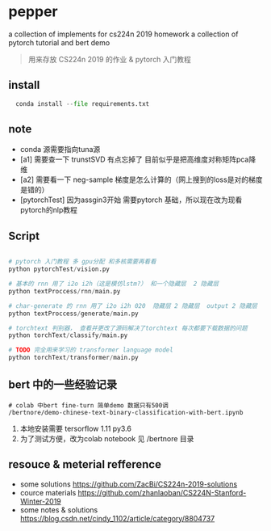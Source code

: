 # pepper
 a collection of implements for cs224n 2019 homework
 a collection of pytorch tutorial
 and bert demo

> 用来存放 CS224n 2019 的作业 & pytorch 入门教程

## install
``` python
  conda install --file requirements.txt
```

## note
 -  conda 源需要指向tuna源
 -  [a1]  需要查一下 trunstSVD 有点忘掉了 目前似乎是把高维度对称矩阵pca降维
 -  [a2]  需要看一下 neg-sample 梯度是怎么计算的（网上搜到的loss是对的梯度是错的）
 -  [pytorchTest]  因为assgin3开始 需要pytorch 基础，所以现在改为现看pytorch的nlp教程


## Script
``` python

# pytorch 入门教程 多 gpu分配 和多核需要再看看
python pytorchTest/vision.py

# 基本的 rnn 用了 i2o i2h（这是模仿lstm?） 和一个隐藏层  2 隐藏层
python textProccess/rnn/main.py

# char-generate 的 rnn 用了 i2o i2h 020  隐藏层 2 隐藏层  output 2 隐藏层  2 input
python textProccess/generate/main.py

# torchtext 判别器， 查看并更改了源码解决了torchtext 每次都要下载数据的问题
python torchText/classify/main.py

# TODO 完全用来学习的 transformer language model
python torchText/transformer/main.py

```

## bert 中的一些经验记录

```
# colab 中bert fine-turn 简单demo 数据只有500调
/bertnore/demo-chinese-text-binary-classification-with-bert.ipynb

```

1. 本地安装需要 tersorflow 1.11 py3.6
2. 为了测试方便，改为colab notebook 见 /bertnore 目录

## resouce & meterial refference
 - some solutions https://github.com/ZacBi/CS224n-2019-solutions
 - cource materials https://github.com/zhanlaoban/CS224N-Stanford-Winter-2019
 - some notes & solutions https://blog.csdn.net/cindy_1102/article/category/8804737
